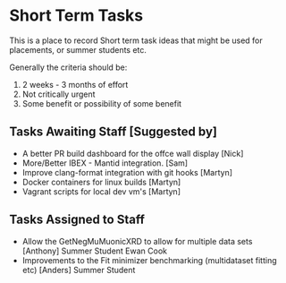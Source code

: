 # Short Term Tasks

This is a place to record Short term task ideas that might be used for placements, or summer students etc.

Generally the criteria should be:

1. 2 weeks - 3 months of effort
1. Not critically urgent
1. Some benefit or possibility of some benefit

## Tasks Awaiting Staff [Suggested by]
- A better PR build dashboard for the offce wall display [Nick]
- More/Better IBEX - Mantid integration. [Sam]
- Improve clang-format integration with git hooks [Martyn]
- Docker containers for linux builds [Martyn]
- Vagrant scripts for local dev vm's [Martyn]

## Tasks Assigned to Staff
- Allow the GetNegMuMuonicXRD to allow for multiple data sets [Anthony] Summer Student Ewan Cook
- Improvements to the Fit minimizer benchmarking (multidataset fitting etc) [Anders] Summer Student
